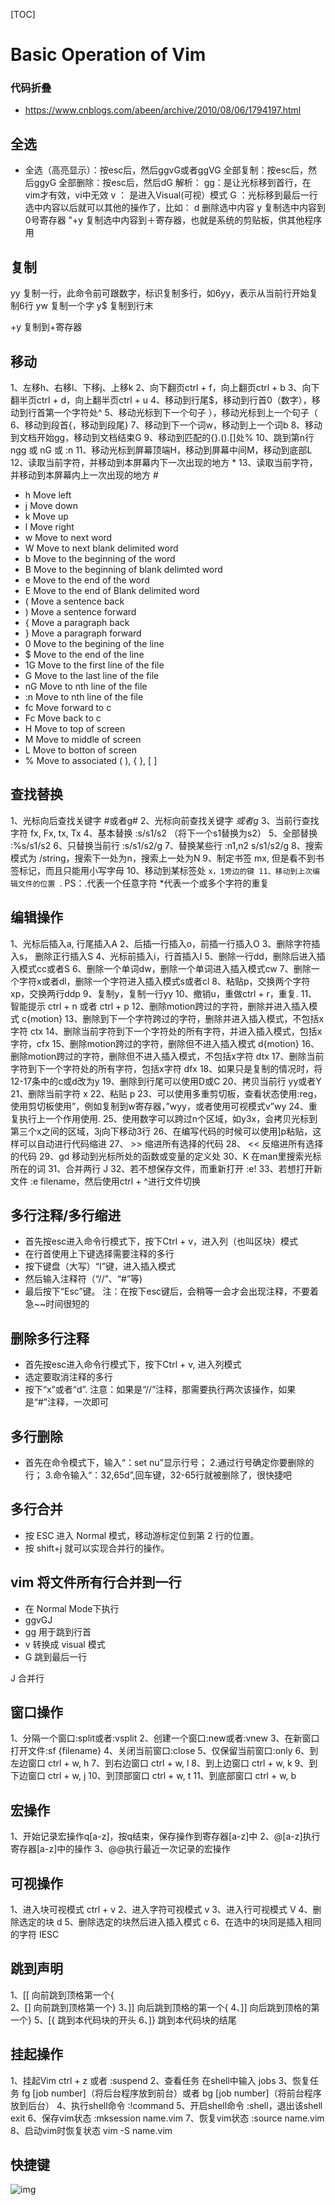 [TOC]



# Basic Operation of Vim



### 代码折叠

+ https://www.cnblogs.com/abeen/archive/2010/08/06/1794197.html

## 全选

- 全选（高亮显示）：按esc后，然后ggvG或者ggVG
  全部复制：按esc后，然后ggyG
  全部删除：按esc后，然后dG
  解析：
  gg：是让光标移到首行，在vim才有效，vi中无效 
  v ： 是进入Visual(可视）模式 
  G ：光标移到最后一行 
  选中内容以后就可以其他的操作了，比如： 
  d  删除选中内容 
  y  复制选中内容到0号寄存器 
  "+y  复制选中内容到＋寄存器，也就是系统的剪贴板，供其他程序用 

## 复制

yy     复制一行，此命令前可跟数字，标识复制多行，如6yy，表示从当前行开始复制6行
yw     复制一个字
y$     复制到行末

\+y  复制到+寄存器



## 移动

1、左移h、右移l、下移j、上移k
2、向下翻页ctrl + f，向上翻页ctrl + b
3、向下翻半页ctrl + d，向上翻半页ctrl + u
4、移动到行尾$，移动到行首0（数字），移动到行首第一个字符处^
5、移动光标到下一个句子 ），移动光标到上一个句子（
6、移动到段首{，移动到段尾}
7、移动到下一个词w，移动到上一个词b
8、移动到文档开始gg，移动到文档结束G
9、移动到匹配的{}.().[]处%
10、跳到第n行 ngg 或 nG 或 :n
11、移动光标到屏幕顶端H，移动到屏幕中间M，移动到底部L
12、读取当前字符，并移动到本屏幕内下一次出现的地方 *
13、读取当前字符，并移动到本屏幕内上一次出现的地方 #



- h Move left
- j Move down
- k Move up
- l Move right
- w Move to next word
- W Move to next blank delimited word
- b Move to the beginning of the word
- B Move to the beginning of blank delimted word
- e Move to the end of the word
- E Move to the end of Blank delimited word
- ( Move a sentence back
- ) Move a sentence forward
- { Move a paragraph back
- } Move a paragraph forward
- 0 Move to the begining of the line
- $ Move to the end of the line
- 1G Move to the first line of the file
- G Move to the last line of the file
- nG Move to nth line of the file
- :n Move to nth line of the file
- fc Move forward to c
- Fc Move back to c
- H Move to top of screen
- M Move to middle of screen
- L Move to botton of screen
- % Move to associated ( ), { }, [ ]

## 查找替换
1、光标向后查找关键字 #或者g#
2、光标向前查找关键字 *或者g*
3、当前行查找字符 fx, Fx, tx, Tx
4、基本替换 :s/s1/s2 （将下一个s1替换为s2）
5、全部替换 :%s/s1/s2
6、只替换当前行 :s/s1/s2/g
7、替换某些行 :n1,n2 s/s1/s2/g
8、搜索模式为 /string，搜索下一处为n，搜索上一处为N
9、制定书签 mx, 但是看不到书签标记，而且只能用小写字母
10、移动到某标签处 `x，1旁边的键
11、移动到上次编辑文件的位置 `.
PS：.代表一个任意字符 *代表一个或多个字符的重复

## 编辑操作
1、光标后插入a, 行尾插入A
2、后插一行插入o，前插一行插入O
3、删除字符插入s， 删除正行插入S
4、光标前插入i，行首插入I
5、删除一行dd，删除后进入插入模式cc或者S
6、删除一个单词dw，删除一个单词进入插入模式cw
7、删除一个字符x或者dl，删除一个字符进入插入模式s或者cl
8、粘贴p，交换两个字符xp，交换两行ddp
9、复制y，复制一行yy
10、撤销u，重做ctrl + r，重复.
11、智能提示 ctrl + n 或者 ctrl + p
12、删除motion跨过的字符，删除并进入插入模式 c{motion}
13、删除到下一个字符跨过的字符，删除并进入插入模式，不包括x字符 ctx
14、删除当前字符到下一个字符处的所有字符，并进入插入模式，包括x字符，cfx
15、删除motion跨过的字符，删除但不进入插入模式 d{motion}
16、删除motion跨过的字符，删除但不进入插入模式，不包括x字符 dtx
17、删除当前字符到下一个字符处的所有字符，包括x字符 dfx
18、如果只是复制的情况时，将12-17条中的c或d改为y
19、删除到行尾可以使用D或C
20、拷贝当前行 yy或者Y
21、删除当前字符 x
22、粘贴 p
23、可以使用多重剪切板，查看状态使用:reg，使用剪切板使用”，例如复制到w寄存器，”wyy，或者使用可视模式v”wy
24、重复执行上一个作用使用.
25、使用数字可以跨过n个区域，如y3x，会拷贝光标到第三个x之间的区域，3j向下移动3行
26、在编写代码的时候可以使用]p粘贴，这样可以自动进行代码缩进
27、 >> 缩进所有选择的代码
28、 << 反缩进所有选择的代码
29、gd 移动到光标所处的函数或变量的定义处
30、K 在man里搜索光标所在的词
31、合并两行 J
32、若不想保存文件，而重新打开 :e!
33、若想打开新文件 :e filename，然后使用ctrl + ^进行文件切换



## 多行注释/多行缩进

- 首先按esc进入命令行模式下，按下Ctrl + v，进入列（也叫区块）模式
- 在行首使用上下键选择需要注释的多行
- 按下键盘（大写）“I”键，进入插入模式
- 然后输入注释符（“//”、“#”等)
- 最后按下“Esc”键。 注：在按下esc键后，会稍等一会才会出现注释，不要着急~~时间很短的 

## 删除多行注释

- 首先按esc进入命令行模式下，按下Ctrl + v, 进入列模式
- 选定要取消注释的多行
- 按下“x”或者“d”. 注意：如果是“//”注释，那需要执行两次该操作，如果是“#”注释，一次即可

## 多行删除

- 首先在命令模式下，输入“：set nu”显示行号； 2.通过行号确定你要删除的行； 3.命令输入“：32,65d”,回车键，32-65行就被删除了，很快捷吧



## 多行合并

- 按 ESC 进入 Normal 模式，移动游标定位到第 2 行的位置。
- 按 shift+j 就可以实现合并行的操作。

## vim 将文件所有行合并到一行

- 在 Normal Mode下执行
- ggvGJ
- gg 用于跳到行首
- v 转换成 visual 模式
- G 跳到最后一行

J 合并行



## 窗口操作
1、分隔一个窗口:split或者:vsplit
2、创建一个窗口:new或者:vnew
3、在新窗口打开文件:sf {filename}
4、关闭当前窗口:close
5、仅保留当前窗口:only
6、到左边窗口 ctrl + w, h
7、到右边窗口 ctrl + w, l
8、到上边窗口 ctrl + w, k
9、到下边窗口 ctrl + w, j
10、到顶部窗口 ctrl + w, t
11、到底部窗口 ctrl + w, b

## 宏操作
1、开始记录宏操作q[a-z]，按q结束，保存操作到寄存器[a-z]中
2、@[a-z]执行寄存器[a-z]中的操作
3、@@执行最近一次记录的宏操作

## 可视操作
1、进入块可视模式 ctrl + v
2、进入字符可视模式 v
3、进入行可视模式 V
4、删除选定的块 d
5、删除选定的块然后进入插入模式 c
6、在选中的块同是插入相同的字符 I<String>ESC

## 跳到声明
1、[[ 向前跳到顶格第一个{  
2、[] 向前跳到顶格第一个}
3、]] 向后跳到顶格的第一个{
4、]] 向后跳到顶格的第一个}
5、[{ 跳到本代码块的开头
6、]} 跳到本代码块的结尾

## 挂起操作
1、挂起Vim ctrl + z 或者 :suspend
2、查看任务 在shell中输入 jobs
3、恢复任务 fg [job number]（将后台程序放到前台）或者 bg [job number]（将前台程序放到后台）
4、执行shell命令 :!command
5、开启shell命令 :shell，退出该shell exit
6、保存vim状态 :mksession name.vim
7、恢复vim状态 :source name.vim
8、启动vim时恢复状态 vim -S name.vim

## 快捷键

![img](http://roclinux.cn/wp-content/uploads/2010/04/vi_tutorial.png)